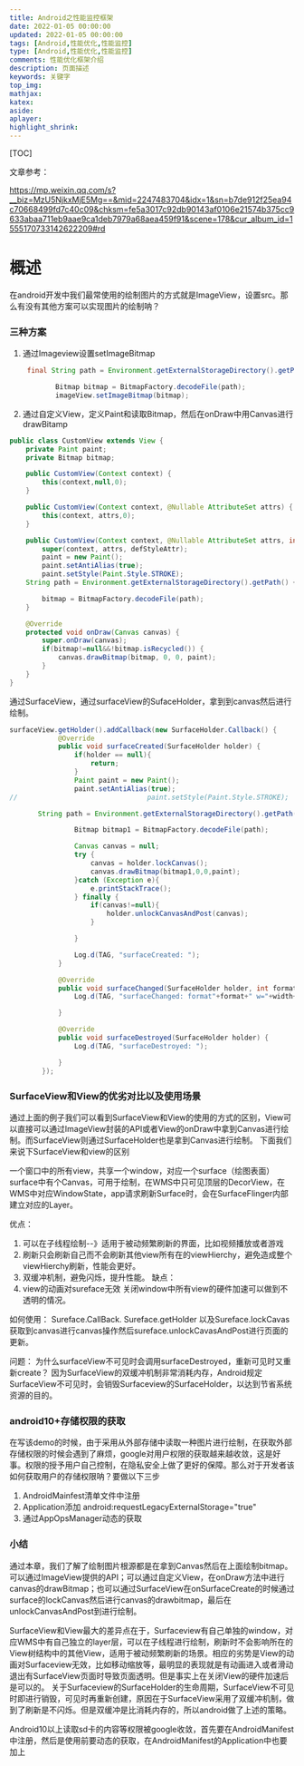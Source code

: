 ```yaml
---
title: Android之性能监控框架
date: 2022-01-05 00:00:00
updated: 2022-01-05 00:00:00
tags: [Android,性能优化,性能监控]
type: [Android,性能优化,性能监控]
comments: 性能优化框架介绍
description: 页面描述
keywords: 关键字
top_img:
mathjax:
katex:
aside:
aplayer:
highlight_shrink:
---
```




[TOC]

文章参考：

https://mp.weixin.qq.com/s?__biz=MzU5NjkxMjE5Mg==&mid=2247483704&idx=1&sn=b7de912f25ea94c70668499fd7c40c09&chksm=fe5a3017c92db90143af0106e21574b375cc9633abaa711eb9aae9ca1deb7979a68aea459f91&scene=178&cur_album_id=1555170733142622209#rd

# 概述

在android开发中我们最常使用的绘制图片的方式就是ImageView，设置src。那么有没有其他方案可以实现图片的绘制呐？

### 三种方案

1. 通过Imageview设置setImageBitmap

   ```java
    final String path = Environment.getExternalStorageDirectory().getPath() + File.separator + "Pictures" + File.separator + "tmp.jpg";
   
           Bitmap bitmap = BitmapFactory.decodeFile(path);
           imageView.setImageBitmap(bitmap);
   ```

2. 通过自定义View，定义Paint和读取Bitmap，然后在onDraw中用Canvas进行drawBitamp

```java
public class CustomView extends View {
    private Paint paint;
    private Bitmap bitmap;

    public CustomView(Context context) {
        this(context,null,0);
    }

    public CustomView(Context context, @Nullable AttributeSet attrs) {
        this(context, attrs,0);
    }

    public CustomView(Context context, @Nullable AttributeSet attrs, int defStyleAttr) {
        super(context, attrs, defStyleAttr);
        paint = new Paint();
        paint.setAntiAlias(true);
        paint.setStyle(Paint.Style.STROKE);
    String path = Environment.getExternalStorageDirectory().getPath() + File.separator + "Pictures" + File.separator + "tmp.jpg";

        bitmap = BitmapFactory.decodeFile(path);
    }

    @Override
    protected void onDraw(Canvas canvas) {
        super.onDraw(canvas);
        if(bitmap!=null&&!bitmap.isRecycled()) {
            canvas.drawBitmap(bitmap, 0, 0, paint);
        }
    }
}
```

通过SurfaceView，通过surfaceView的SufaceHolder，拿到到canvas然后进行绘制。

```java
surfaceView.getHolder().addCallback(new SurfaceHolder.Callback() {
            @Override
            public void surfaceCreated(SurfaceHolder holder) {
                if(holder == null){
                    return;
                }
                Paint paint = new Paint();
                paint.setAntiAlias(true);
//                                paint.setStyle(Paint.Style.STROKE);

       String path = Environment.getExternalStorageDirectory().getPath() + File.separator + "Pictures" + File.separator + "tmp.jpg";

                Bitmap bitmap1 = BitmapFactory.decodeFile(path);

                Canvas canvas = null;
                try {
                    canvas = holder.lockCanvas();
                    canvas.drawBitmap(bitmap1,0,0,paint);
                }catch (Exception e){
                    e.printStackTrace();
                } finally {
                    if(canvas!=null){
                        holder.unlockCanvasAndPost(canvas);
                    }

                }

                Log.d(TAG, "surfaceCreated: ");
            }

            @Override
            public void surfaceChanged(SurfaceHolder holder, int format, int width, int height) {
                Log.d(TAG, "surfaceChanged: format"+format+" w="+width+" h="+height);

            }

            @Override
            public void surfaceDestroyed(SurfaceHolder holder) {
                Log.d(TAG, "surfaceDestroyed: ");

            }
        });
```

### SurfaceView和View的优劣对比以及使用场景

通过上面的例子我们可以看到SurfaceView和View的使用的方式的区别，View可以直接可以通过ImageView封装的API或者View的onDraw中拿到Canvas进行绘制。而SurfaceView则通过SurfaceHolder也是拿到Canvas进行绘制。
下面我们来说下SurfaceView和view的区别

一个窗口中的所有view，共享一个window，对应一个surface（绘图表面）surface中有个Canvas，可用于绘制，在WMS中只可见顶层的DecorView，在WMS中对应WindowState，app请求刷新Surface时，会在SurfaceFlinger内部建立对应的Layer。

优点：

1. 可以在子线程绘制--》适用于被动频繁刷新的界面，比如视频播放或者游戏
2. 刷新只会刷新自己而不会刷新其他view所有在的viewHierchy，避免造成整个viewHierchy刷新，性能会更好。
3. 双缓冲机制，避免闪烁，提升性能。
   缺点：
4. view的动画对sureface无效
   关闭window中所有view的硬件加速可以做到不透明的情况。

如何使用：
Sureface.CallBack.
Sureface.getHolder
以及Sureface.lockCavas获取到canvas进行canvas操作然后sureface.unlockCavasAndPost进行页面的更新。

问题：
为什么surfaceView不可见时会调用surfaceDestroyed，重新可见时又重新create？
因为SurfaceView的双缓冲机制非常消耗内存，Android规定SurfaceView不可见时，会销毁Surfaceview的SurfaceHolder，以达到节省系统资源的目的。

### android10+存储权限的获取

在写该demo的时候，由于采用从外部存储中读取一种图片进行绘制，在获取外部存储权限的时候会遇到了麻烦，google对用户权限的获取越来越收敛，这是好事。权限的授予用户自己控制，在隐私安全上做了更好的保障。那么对于开发者该如何获取用户的存储权限呐？要做以下三步

1. AndroidMainfest清单文件中注册
2. Application添加 android:requestLegacyExternalStorage="true"
3. 通过AppOpsManager动态的获取

### 小结

通过本章，我们了解了绘制图片根源都是在拿到Canvas然后在上面绘制bitmap。
可以通过ImageView提供的API；可以通过自定义View，在onDraw方法中进行canvas的drawBitmap；也可以通过SurfaceView在onSurfaceCreate的时候通过surface的lockCanvas然后进行canvas的drawbitmap，最后在unlockCanvasAndPost到进行绘制。

SurfaceView和View最大的差异点在于，Surfaceview有自己单独的window，对应WMS中有自己独立的layer层，可以在子线程进行绘制，刷新时不会影响所在的View树结构中的其他View，适用于被动频繁刷新的场景。相应的劣势是View的动画对Surfaceview无效，比如移动缩放等，最明显的表现就是有动画进入或者滑动退出有SurfaceView页面时导致页面透明。但是事实上在关闭View的硬件加速后是可以的。
关于Surfaceview的SurfaceHolder的生命周期，SurfaceView不可见时即进行销毁，可见时再重新创建，原因在于SurfaceView采用了双缓冲机制，做到了刷新是不闪烁。但是双缓冲是比消耗内存的，所以android做了上述的策略。

Android10以上读取sd卡的内容等权限被google收敛，首先要在AndroidManifest中注册，然后是使用前要动态的获取，在AndroidManifest的Application中也要加上